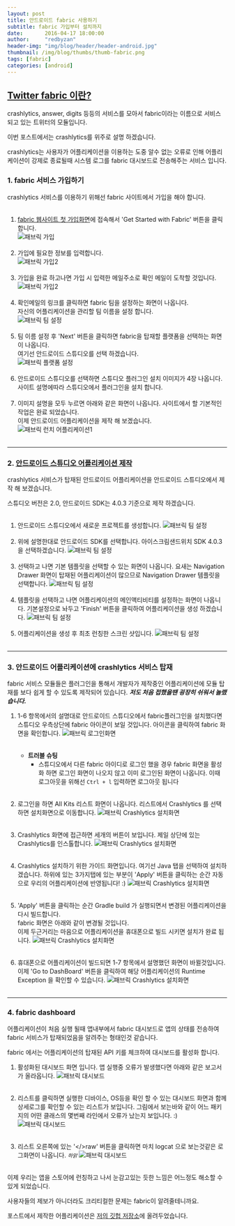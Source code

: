 ```yaml
---
layout: post
title: 안드로이드 fabric 사용하기
subtitle: fabric 가입부터 설치까지
date:       2016-04-17 18:00:00
author:     "redbyzan"
header-img: "img/blog/header/header-android.jpg"
thumbnail: /img/blog/thumbs/thumb-fabric.png
tags: [fabric]
categories: [android]
---
```


## [Twitter fabric 이란?](https://blog.twitter.com/ko/2014/introducing-fabric-kr)

crashlytics, answer, digits 등등의 서비스를 모아서 fabric이라는 이름으로 서비스 되고 있는 트위터의 모듈입니다.

이번 포스트에서는 crashlytics를 위주로 설명 하겠습니다.

crashlytics는 사용자가 어플리케이션을 이용하는 도중 알수 없는 오류로 인해 어플리케이션이 강제로 종료될때 시스템 로그를 fabric 대시보드로 전송해주는 서비스 입니다.

### 1. fabric 서비스 가입하기

crashlytics 서비스를 이용하기 위해선 fabric 사이트에서 가입을 해야 합니다.<br/><br/>

1. [fabric 웹사이트 첫 가입화면](https://get.fabric.io)에 접속해서 'Get Started with Fabric' 버튼을 클릭합니다.<br/>
![패브릭 가입](/img/blog/fabric/fabric-sign-up1.png)<br/><br/>
2. 가입에 필요한 정보를 입력합니다.<br/>
![패브릭 가입2](/img/blog/fabric/fabric-sign-up2.png)<br/><br/>
3. 가입을 완료 하고나면 가입 시 입력한 메일주소로 확인 메일이 도착할 것입니다.<br/>
![패브릭 가입2](/img/blog/fabric/fabric-sign-up3.png)<br/><br/>
4. 확인메일의 링크를 클릭하면 fabric 팀을 설정하는 화면이 나옵니다.<br/>자신의 어플리케이션을 관리할 팀 이름을 설정 합니다.<br/>
![패브릭 팀 설정](/img/blog/fabric/fabric-make-team.png)<br/><br/>
5. 팀 이름 설정 후 'Next' 버튼을 클릭하면 fabric을 탑재할 플랫폼을 선택하는 화면이 나옵니다.<br/>여기선 안드로이드 스튜디오를 선택 하겠습니다.<br/>
![패브릭 플랫폼 설정](/img/blog/fabric/fabric-choose-android-studio.png)<br/><br/>
6. 안드로이드 스튜디오를 선택하면 스튜디오 플러그인 설치 이미지가 4장 나옵니다.<br/>사이트 설명에따라 스튜디오에서 플러그인을 설치 합니다.<br/><br/>
7. 이미지 설명을 모두 누르면 아래와 같은 화면이 나옵니다. 사이트에서 할 기본적인 작업은 완료 되었습니다.<br/>이제 안드로이드 어플리케이션을 제작 해 보겠습니다.<br/>
![패브릭 런치 어플리케이션1](/img/blog/fabric/fabric-launch1.png)<br/><br/>

---

### 2. [안드로이드 스튜디오 어플리케이션 제작](https://github.com/redbyzan/FabricApplication.git)

crashlytics 서비스가 탑재된 안드로이드 어플리케이션을 안드로이드 스튜디오에서 제작 해 보겠습니다.

스튜디오 버전은 2.0, 안드로이드 SDK는 4.0.3 기준으로 제작 하겠습니다.<br/><br/>

1. 안드로이드 스튜디오에서 새로운 프로젝트를 생성합니다.
![패브릭 팀 설정](/img/blog/fabric/as-new-prj.png)<br/><br/>
2. 위에 설명한대로 안드로이드 SDK를 선택합니다. 아이스크림샌드위치 SDK 4.0.3을 선택하겠습니다.
![패브릭 팀 설정](/img/blog/fabric/as-new-prj-choose-sdk.png)<br/><br/>
3. 선택하고 나면 기본 템플릿을 선택할 수 있는 화면이 나옵니다. 요새는 Navigation Drawer 화면이 탑재된 어플리케이션이 많으므로 Navigation Drawer 템플릿을 선택합니다.
![패브릭 팀 설정](/img/blog/fabric/as-new-prj-choose-activity.png)<br/><br/>
4. 템플릿을 선택하고 나면 어플리케이션의 메인액티비티를 설정하는 화면이 나옵니다. 기본설정으로 놔두고 'Finish' 버튼을 클릭하여 어플리케이션을 생성 하겠습니다.
![패브릭 팀 설정](/img/blog/fabric/as-new-prj-activity-name.png)<br/><br/>
5. 어플리케이션을 생성 후 최초 런칭한 스크린 샷입니다.
![패브릭 팀 설정](/img/blog/fabric/as-new-prj-phone-screen.png)<br/><br/>

---

### 3. 안드로이드 어플리케이션에 crashlytics 서비스 탑재

fabric 서비스 모듈들은 플러그인을 통해서 개발자가 제작중인 어플리케이션에 모듈 탑재를 보다 쉽게 할 수 있도록 제작되어 있습니다. 
***저도 처음 접했을땐 굉장히 쉬워서 놀랬습니다.***

1. 1-6 항목에서의 설명대로 안드로이드 스튜디오에서 fabric플러그인을 설치했다면 스튜디오 우측상단에 fabric 아이콘이 보일 것입니다. 아이콘을 클릭하여 fabric 화면을 확인합니다.
![패브릭 로그인화면](/img/blog/fabric/as-fabric-login.png)<br/><br/>
    * **트러블 슈팅**
        - 스튜디오에서 다른 fabric 아이디로 로그인 했을 경우 fabric 화면을 활성화 하면 로그인 화면이 나오지 않고 이미 로그인된 화면이 나옵니다. 이때 로그아웃을 위해선 `Ctrl + l` 입력하면 로그아웃 됩니다
        <br/><br/>
        
2. 로그인을 하면 All Kits 리스트 화면이 나옵니다. 리스트에서 Crashlytics 를 선택하면 설치화면으로 이동합니다.
![패브릭 Crashlytics 설치화면](/img/blog/fabric/as-crashlytics.png)<br/><br/>

3. Crashlytics 화면에 접근하면 세개의 버튼이 보입니다. 제일 상단에 있는 Crashlytics를 인스톨합니다.
![패브릭 Crashlytics 설치화면](/img/blog/fabric/as-crashlytics-install.png)<br/><br/>

4. Crashlytics 설치하기 위한 가이드 화면입니다. 여기선 Java 탭을 선택하여 설치하겠습니다. 하위에 있는 3가지탭에 있는 부분이 'Apply' 버튼을 클릭하는 순간 자동으로 우리의 어플리케이션에 반영됩니다! :)
![패브릭 Crashlytics 설치화면](/img/blog/fabric/as-crashlytics-install2.png)<br/><br/>

5. 'Apply' 버튼을 클릭하는 순간 Gradle build 가 실행되면서 변경된 어플리케이션을 다시 빌드합니다.<br/>fabric 화면은 아래와 같이 변경될 것입니다.<br/>이제 두근거리는 마음으로 어플리케이션을 휴대폰으로 빌드 시키면 설치가 완료 됩니다.
![패브릭 Crashlytics 설치화면](/img/blog/fabric/as-fabric-launch.png)<br/><br/>

6. 휴대폰으로 어플리케이션이 빌드되면 1-7 항목에서 설명했던 화면이 바뀔것입니다. 이제 'Go to DashBoard' 버튼을 클릭하여 해당 어플리케이션의 Runtime Exception 을 확인할 수 있습니다.
![패브릭 Crashlytics 설치화면](/img/blog/fabric/fabric-launch2.png)<br/><br/>

---

### 4. fabric dashboard

어플리케이션이 처음 실행 될때 앱내부에서 fabric 대시보드로 앱의 상태를 전송하여 fabric 서비스가 탑재되었음을 알려주는 형태인것 같습니다.
 
fabric 에서는 어플리케이션의 탑재된 API 키를 체크하여 대시보드를 활성화 합니다.

1. 활성화된 대시보드 화면 입니다. 앱 실행중 오류가 발생했다면 아래와 같은 보고서가 올라옵니다.
![패브릭 대시보드](/img/blog/fabric/fabric-crash-list.png)<br/><br/>

2. 리스트를 클릭하면 실행한 디바이스, OS등을 확인 할 수 있는 대시보드 화면과 함께 상세로그를 확인할 수 있는 리스트가 보입니다.
그림에서 보는바와 같이 어느 패키지의 어떤 클래스의 몇번째 라인에서 오류가 났는지 보입니다. :)
![패브릭 대시보드](/img/blog/fabric/fabric-crash-list2.png)<br/><br/>

3. 리스트 오른쪽에 있는 '</>raw' 버튼을 클릭하면 마치 logcat 으로 보는것같은 로그화면이 나옵니다. *<small>하앍</small>*
![패브릭 대시보드](/img/blog/fabric/fabric-crash-list3.png)<br/><br/>

이제 우리는 앱을 스토어에 런칭하고 나서 눈감고있는 듯한 느낌은 어느정도 해소할 수 있게 되었습니다. 

사용자들의 제보가 아니더라도 크리티컬한 문제는 fabric이 알려줄테니까요.

포스트에서 제작한 어플리케이션은 [저의 깃헙 저장소](https://github.com/redbyzan/FabricApplication.git)에 올려두었습니다.
